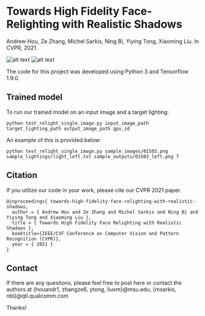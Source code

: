 # Towards High Fidelity Face-Relighting with Realistic Shadows
Andrew Hou, Ze Zhang, Michel Sarkis, Ning Bi, Yiying Tong, Xiaoming Liu. In CVPR, 2021. 

![alt text](https://github.com/andrewhou1/Shadow-Mask-Face-Relighting/blob/main/sample_outputs/00508_lower_right.png)
![alt text](https://github.com/andrewhou1/Shadow-Mask-Face-Relighting/blob/main/sample_outputs/00841_lower_left.png)

The code for this project was developed using Python 3 and Tensorflow 1.9.0. 

## Trained model
To run our trained model on an input image and a target lighting: 
```
python test_relight_single_image.py input_image_path target_lighting_path output_image_path gpu_id
```
An example of this is provided below: 
```
python test_relight_single_image.py sample_images/01503.png sample_lightings/light_left.txt sample_outputs/01503_left.png 7
```
## Citation 
If you utilize our code in your work, please cite our CVPR 2021 paper. 
```
@inproceedings{ towards-high-fidelity-face-relighting-with-realistic-shadows,
  author = { Andrew Hou and Ze Zhang and Michel Sarkis and Ning Bi and Yiying Tong and Xiaoming Liu },
  title = { Towards High Fidelity Face Relighting with Realistic Shadows },
  booktitle={IEEE/CVF Conference on Computer Vision and Pattern Recognition (CVPR)},
  year = { 2021 }
}
```
    
## Contact 
If there are any questions, please feel free to post here or contact the authors at {houandr1, zhangze6, ytong, liuxm}@msu.edu, {msarkis, nbi}@qti.qualcomm.com

Thanks!
